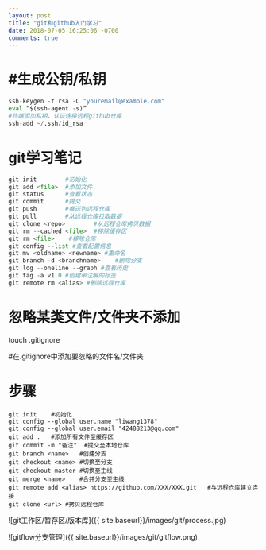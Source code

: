 ```yaml
---
layout: post
title: "git和github入门学习"
date: 2018-07-05 16:25:06 -0700
comments: true
---
```


#生成公钥/私钥
==============
```python
ssh-keygen -t rsa -C "youremail@example.com" 
eval “$(ssh-agent -s)”  
#终端添加私钥，认证连接远程github仓库
ssh-add ~/.ssh/id_rsa  
```

git学习笔记
============

```python
git init		#初始化
git add <file>	#添加文件
git status		#查看状态
git commit		#提交
git push		#推送到远程仓库
git pull		#从远程仓库拉取数据
git clone <repo>		#从远程仓库拷贝数据
git rm --cached <file>	#移除缓存区
git rm <file>    #移除仓库
git config --list #查看配置信息
git mv <oldname> <newname> #重命名
git branch -d <branchname>    #删除分支
git log --oneline --graph #查看历史
git tag -a v1.0 #创建带注解的标签
git remote rm <alias> #删除远程仓库
```

忽略某类文件/文件夹不添加
=========================
touch .gitignore

#在.gitignore中添加要忽略的文件名/文件夹  

步骤
====
```
git init	#初始化
git config --global user.name "liwang1378"
git config --global user.email "42488213@qq.com"
git add .	#添加所有文件至缓存区
git commit -m "备注"	#提交至本地仓库
git branch <name>	#创建分支
git checkout <name>	#切换至分支
git checkout master	#切换至主线
git merge <name>	#合并分支至主线
git remote add <alias> https://github.com/XXX/XXX.git	#与远程仓库建立连接
git clone <url>	#拷贝远程仓库
```

![git工作区/暂存区/版本库]({{ site.baseurl}}/images/git/process.jpg)

![gitflow分支管理]({{ site.baseurl}}/images/git/gitflow.png)



